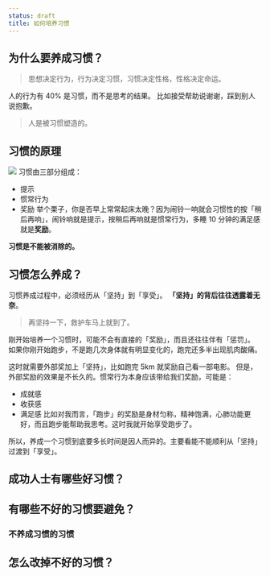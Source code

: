 ```yaml
---
status: draft
title: 如何培养习惯
---
```

## 为什么要养成习惯？
>思想决定行为，行为决定习惯，习惯决定性格，性格决定命运。

人的行为有 40% 是习惯，而不是思考的结果。
比如接受帮助说谢谢，踩到别人说抱歉。
>人是被习惯塑造的。

## 习惯的原理
![](./_image/2016-09-11-09-33-25.jpg)
习惯由三部分组成：
- 提示
- 惯常行为
- 奖励
举个栗子，你是否早上常常起床太晚？因为闹铃一响就会习惯性的按「稍后再响」，闹铃响就是提示，按稍后再响就是惯常行为，多睡 10 分钟的满足感就是**奖励**。

**习惯是不能被消除的。**
## 习惯怎么养成？
习惯养成过程中，必须经历从「坚持」到「享受」。
**「坚持」的背后往往透露着无奈**。
>再坚持一下，救护车马上就到了。
 
刚开始培养一个习惯时，可能不会有直接的「奖励」，而且还往往伴有「惩罚」。
如果你刚开始跑步，不是跑几次身体就有明显变化的，跑完还多半出现肌肉酸痛。

这时就需要外部奖加上「坚持」，比如跑完 5km 就奖励自己看一部电影。
但是，外部奖励的效果是不长久的。惯常行为本身应该带给我们奖励，可能是：
* 成就感
* 收获感
* 满足感
比如对我而言，「跑步」的奖励是身材匀称，精神饱满，心肺功能更好，而且跑步能帮助我思考。这时我就开始享受跑步了。

所以，养成一个习惯到底要多长时间是因人而异的。主要看能不能顺利从「坚持」过渡到「享受」。
## 成功人士有哪些好习惯？
## 有哪些不好的习惯要避免？
### 不养成习惯的习惯
## 怎么改掉不好的习惯？

